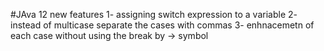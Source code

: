 #JAva 12 new features
1- assigning switch expression to a variable
2- instead of multicase separate the cases with commas
3- enhnacemetn of each case without using the break by -> symbol
